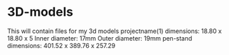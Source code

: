 # 3D-models
This will contain files for my 3d models
projectname(1) dimensions: 18.80 x 18.80 x 5
Inner diameter: 17mm Outer diameter: 19mm
pen-stand dimensions: 401.52 x 389.76 x 257.29

